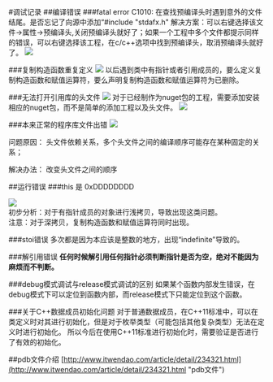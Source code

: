 #调试记录
##编译错误
###fatal error C1010: 在查找预编译头时遇到意外的文件结尾。是否忘记了向源中添加“#include "stdafx.h"
解决方案：可以右键选择该文件->属性->预编译头,关闭预编译头就好了；如果一个工程中多个文件都提示同样的错误，可以右键选择该工程，在c/c++选项中找到预编译头，取消预编译头就好了。
![](https://i.imgur.com/By3DXCw.png)

###复制构造函数重复定义
![](https://i.imgur.com/cUwr5ed.png)
以后遇到类中有指针或者引用成员的，要么定义复制构造函数和赋值运算符，要么声明复制构造函数和赋值运算符为已删除。

###无法打开引用库的头文件
![](https://i.imgur.com/DzBmSZs.png)
对于已经制作为nuget包的工程，需要添加安装相应的nuget包，而不是简单的添加工程以及头文件。
![](https://i.imgur.com/3db172E.png)

###本来正常的程序库文件出错
![](https://i.imgur.com/CyLmHJi.png)

<p>问题原因：
头文件依赖关系，多个头文件之间的编译顺序可能存在某种固定的关系；
<p>解决办法：
改变头文件之间的顺序

##运行错误
###this 是 0xDDDDDDDD

![](https://i.imgur.com/VqYfIOA.png)   
初步分析：对于有指针成员的对象进行浅拷贝，导致出现这类问题。    
注意：对于深拷贝，复制构造函数和赋值运算符同时出现。

###stoi错误
多次都是因为本应该是整数的地方，出现“indefinite”导致的。

###解引用错误
**任何时候解引用任何指针必须判断指针是否为空，绝对不能因为麻烦而不判断。**     

###debug模式调试与release模式调试的区别
如果某个函数内部发生错误，在debug模式下可以定位到函数内部，而release模式下只能定位到这个函数。

###关于C++数据成员初始化问题
对于普通数据成员，在C++11标准中，可以在类定义时对其进行初始化，但是对于枚举类型（可能包括其他复杂类型）无法在定义时进行初始化。
所以今后在使用C++11标准进行初始化时，需要验证是否进行了有效的初始化。


##pdb文件介绍
[http://www.itwendao.com/article/detail/234321.html](http://www.itwendao.com/article/detail/234321.html "pdb文件")


